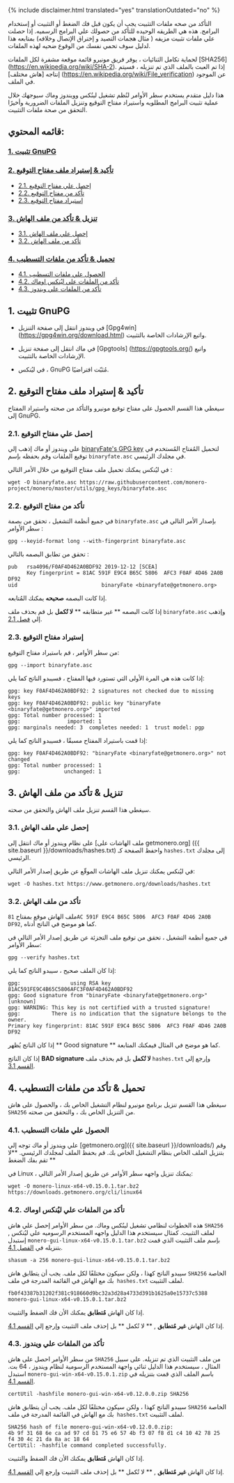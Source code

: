 {% include disclaimer.html translated="yes" translationOutdated="no" %}

التأكد من صحه ملفات التثبيت يجب أن يكون قبل فك الضغط أو التثبيت أو إستخدام البرامج. هذه هي الطريقه الوحيده للتأكد من حصولك علي البرامج الرسميه. إذا حصلت علي ملفات تثبيت مزيفه ( مثال هجمات التصيد و إختراق الإتصال وخلافه) بمتابعه هذا لدليل سوف تحمي نفسك من الوقوع ضحيه لهذه الملفات.

لحماية تكامل الثنائيات ، يوفر فريق مونيرو قائمة موقعة مشفرة لكل الملفات [SHA256] (https://en.wikipedia.org/wiki/SHA-2). إذا تم العبث بالملف الذي تم تنزيله ، فسيتم إنتاجه [هاش مختلف] (https://en.wikipedia.org/wiki/File_verification) عن الموجود في الملف.

هذا دليل متقدم يستخدم سطر الأوامر لنُظم تشغيل لينُكس وويندوز وماك سيوجهك خلال عملية تثبيت البرامج المطلوبه واستيراد مفتاح التوقيع وتنزيل الملفات الضرورية وأخيرًا التحقق من صحة ملفات التثبيت.

## قائمه المحتوي:

### [1. تثبيت GnuPG](#1-installing-gnupg)
### [2. تأكيد & إستيراد ملف مفتاح التوقيع](#2-verify-and-import-signing-key)
  + [2.1. إحصل علي مفتاح التوقيع ](#21-get-signing-key)
  + [2.2. تأكد من مفتاح التوقيع ](#22-verify-signing-key)
  + [2.3. إستيراد مفتاح التوقيع ](#23-import-signing-key)
### [3. تنزيل & تأكد من ملف الهاش](#3-download-and-verify-hash-file)
  + [3.1. إحصل علي ملف الهاش ](#31-get-hash-file)
  + [3.2. تأكد من ملف الهاش ](#32-verify-hash-file)
### [4. تحميل & تأكد من ملفات التسطيب ](#4-download-and-verify-binary)
  + [4.1. الحصول علي ملفات التسطيب](#41-get-monero-binary)
  + [4.2. تأكد من الملفات علي ليُنكس اوماك ](#42-binary-verification-on-linux-or-mac)
  + [4.3. تأكد من الملفات علي ويندوز](#43-binary-verification-on-windows)

## 1. تثبيت GnuPG

+ في ويندوز انتقل إلى صفحة التنزيل [Gpg4win] (https://gpg4win.org/download.html) واتبع الإرشادات الخاصة بالتثبيت.

+ في ماك انتقل إلى صفحة تنزيل [Gpgtools] (https://gpgtools.org/) واتبع الإرشادات الخاصة بالتثبيت.

+ في ليُنكس ، GnuPG مُثبّت افتراضيًا.

## 2. تأكيد & إستيراد ملف مفتاح التوقيع

سيغطي هذا القسم الحصول على مفتاح توقيع مونيرو والتأكد من صحته واستيراد المفتاح إلى GnuPG.

### 2.1. إحصل علي مفتاح التوقيع

علي ويندوز أو ماك إذهب إلي [binaryFate's GPG key](https://raw.githubusercontent.com/monero-project/monero/master/utils/gpg_keys/binaryfate.asc) لتحميل المُفتاح المُستخدم في توقيع الملفات وقم بحفظه بإسم `binaryfate.asc` في مجلدك الرئيسي.

في ليُنكس يمكنك تحميل ملف مفتاح التوقيع من خلال الأمر التالي :

```
wget -O binaryfate.asc https://raw.githubusercontent.com/monero-project/monero/master/utils/gpg_keys/binaryfate.asc
```

### 2.2. تأكد من مفتاح التوقيع

في جميع أنظمة التشغيل ، تحقق من بصمة `binaryfate.asc` بإصدار الأمر التالي في سطر الأوامر :

```
gpg --keyid-format long --with-fingerprint binaryfate.asc
```


تحقق من تطابق البصمه بالتالي :

```
pub   rsa4096/F0AF4D462A0BDF92 2019-12-12 [SCEA]
      Key fingerprint = 81AC 591F E9C4 B65C 5806  AFC3 F0AF 4D46 2A0B DF92
uid                           binaryFate <binaryfate@getmonero.org>
```

إذا كانت البصمه **صحيحه** يمكنك المُتابعه.

إذا كانت البصمه ** غير متطابقه ** **لا تُكمل** بل قم بحذف ملف `binaryfate.asc` وإذهب إلي [فصل 2.1](#21-get-signing-key).

### 2.3. إستيراد مفتاح التوقيع

من سطر الأوامر ، قم باستيراد مفتاح التوقيع:

```
gpg --import binaryfate.asc
```

إذا كانت هذه هي المرة الأولى التي تستورد فيها المفتاح ، فسيبدو الناتج كما يلي:

```
gpg: key F0AF4D462A0BDF92: 2 signatures not checked due to missing keys
gpg: key F0AF4D462A0BDF92: public key "binaryFate <binaryfate@getmonero.org>" imported
gpg: Total number processed: 1
gpg:               imported: 1
gpg: marginals needed: 3  completes needed: 1  trust model: pgp
```

إذا قمت باستيراد المفتاح مسبقًا ، فسيبدو الناتج كما يلي:

```
gpg: key F0AF4D462A0BDF92: "binaryFate <binaryfate@getmonero.org>" not changed
gpg: Total number processed: 1
gpg:              unchanged: 1
```

## 3. تنزيل & تأكد من ملف الهاش

سيغطي هذا القسم تنزيل ملف الهاش والتحقق من صحته.

### 3.1. إحصل علي ملف الهاش

على نظام ويندوز أو ماك انتقل إلى [ملف الهاشات على getmonero.org] ({{ site.baseurl }}/downloads/hashes.txt) واحفظ الصفحة كـ `hashes.txt` إلى مجلدك الرئيسي.

في ليُنكس يمكنك تنزيل ملف الهاشات الموقّع عن طريق إصدار الأمر التالي:

```
wget -O hashes.txt https://www.getmonero.org/downloads/hashes.txt
```

### 3.2. تأكد من ملف الهاش

ملف الهاش موقع بمفتاح  `81AC 591F E9C4 B65C 5806  AFC3 F0AF 4D46 2A0B DF92`, كما هو موضح في الناتج أدناه.

في جميع أنظمة التشغيل ، تحقق من توقيع ملف التجزئة عن طريق إصدار الأمر التالي في سطر الأوامر:

```
gpg --verify hashes.txt
```

إذا كان الملف صحيح ، سيبدو الناتج كما يلي:

```
gpg:                using RSA key 81AC591FE9C4B65C5806AFC3F0AF4D462A0BDF92
gpg: Good signature from "binaryFate <binaryfate@getmonero.org>" [unknown]
gpg: WARNING: This key is not certified with a trusted signature!
gpg:          There is no indication that the signature belongs to the owner.
Primary key fingerprint: 81AC 591F E9C4 B65C 5806  AFC3 F0AF 4D46 2A0B DF92
```

إذا كان الناتج يُظهر ** Good signature ** كما هو موضح في المثال فيمكنك المتابعة.

إذا كان الناتج **BAD signature** **لا تُكمل** بل قم بحذف ملف `hashes.txt` وإرجع إلي [القسم 3.1](#31-get-hash-file).

## 4. تحميل & تأكد من ملفات التسطيب

سيغطي هذا القسم تنزيل برنامج مونيرو لنظام التشغيل الخاص بك ، والحصول على هاش `SHA256` من التنزيل الخاص بك ، والتحقق من صحته.

### 4.1. الحصول علي ملفات التسطيب

علي ويندوز أو ماك توجه إلي [getmonero.org]({{ site.baseurl }}/downloads/) وقم بتنزيل الملف الخاص بنظام التشغيل الخاص بك. قم بحفظ الملف لمجلدك الرئيسي. **لا تقم بفك الضغط **

في Linux ، يمكنك تنزيل واجهه سطر الأوامر عن طريق إصدار الأمر التالي:

```
wget -O monero-linux-x64-v0.15.0.1.tar.bz2 https://downloads.getmonero.org/cli/linux64
```

### 4.2. تأكد من الملفات علي ليُنكس اوماك

هذه الخطوات لنظامي تشغيل لينُكس وماك. من سطر الأوامر إحصل علي هاش  `SHA256` لملف التثبيت. كمثال سيستخدم هذا الدليل واجهه المستخدم الرسوميه علي ليُنكس , إستبدل `monero-gui-linux-x64-v0.15.0.1.tar.bz2` بإسم ملف التثبيت الذي قمت بتنزيله في [الفصل 4.1](#41-get-monero-binary).

```
shasum -a 256 monero-gui-linux-x64-v0.15.0.1.tar.bz2
```

سيبدو الناتج كهذا ، ولكن سيكون مختلفًا لكل ملف. يجب أن يتطابق هاش `SHA256` الخاصة بك مع الهاش في القائمة المدرجة في ملف` hashes.txt` لملف التثبيت.

```
fb0f43387b31202f381c918660d9bc32a3d28a4733d391b1625a0e15737c5388  monero-gui-linux-x64-v0.15.0.1.tar.bz2
```

إذا كان الهاش **مُتطابق** يمكنك الأن فك الضفط والتثبيت.

إذا كان الهاش **غير مُتطابق** , ** لا تُكمل ** بل إحذف ملف التثبيت وإرجع إلي [القسم 4.1](#41-get-monero-binary).

### 4.3. تأكد من الملفات علي ويندوز

من سطر الأوامر احصل على هاش `SHA256` من ملف التثبيت الذي تم تنزيله. على سبيل المثال ، سيستخدم هذا الدليل ثنائي واجهة المستخدم الرسومية لنظام ويندوز ، 64 بت. استبدل `monero-gui-win-x64-v0.15.0.1.zip` باسم الملف الذي قمت بتنزيله في [القسم 4.1](#41-get-monero-binary).

```
certUtil -hashfile monero-gui-win-x64-v0.12.0.0.zip SHA256
```
سيبدو الناتج كهذا ، ولكن سيكون مختلفًا لكل ملف. يجب أن يتطابق هاش `SHA256` الخاصة بك مع الهاش في القائمة المدرجة في ملف` hashes.txt` لملف التثبيت.

```
SHA256 hash of file monero-gui-win-x64-v0.12.0.0.zip:
4b 9f 31 68 6e ca ad 97 cd b1 75 e6 57 4b f3 07 f8 d1 c4 10 42 78 25 f4 30 4c 21 da 8a ac 18 64
CertUtil: -hashfile command completed successfully.
```

إذا كان الهاش **مُتطابق** يمكنك الأن فك الضفط والتثبيت.

إذا كان الهاش **غير مُتطابق** , ** لا تُكمل ** بل إحذف ملف التثبيت وإرجع إلي [القسم 4.1](#41-get-monero-binary).
